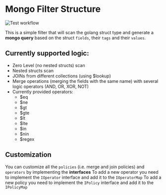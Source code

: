 # Mongo Filter Structure
![Test workflow](https://github.com/jobsearch-demos/mongo-filter-struct/actions/workflows/test.yml/badge.svg)

This is a simple filter that will scan the golang struct type and
generate a **mongo query** based on the struct `fields`, their `tags` and
their `values`.

## Currently supported logic:

 - Zero Level (no nested structs) scan
 - Nested structs scan
 - JOINs from different collections (using $lookup)
 - Merge operations (merging the fields with the same name) with several logic operators (AND, OR, XOR, NOT)
 - Currently provided operators:
   - $eq
   - $ne
   - $gt
   - $gte
   - $lt
   - $lte
   - $in
   - $nin
   - $regex

## Customization

You can customize all the `policies` (i.e. merge and join policies) and `operators` by implementing the **interfaces**
To add a new operator you need to implement the `IOperator` interface and add it to the `IOperatorMap`
To add a new policy you need to implement the `IPolicy` interface and add it to the `IPolicyMap`
